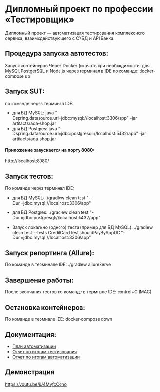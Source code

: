 # Дипломный проект по профессии «Тестировщик»

Дипломный проект — автоматизация тестирования комплексного сервиса, взаимодействующего с СУБД и API Банка.

## Процедура запуска автотестов:
Запуск контейнеров
Через Docker (скачать при необходимости) для MySQl, PostgerSQL и Node.js через терминал в IDE по команде: docker-compose up

## Запуск SUT:
по команде через терминал IDE:

* для БД MySQL: java "-Dspring.datasource.url=jdbc:mysql://localhost:3306/app" -jar artifacts/aqa-shop.jar
* для БД Postgres: java "-Dspring.datasource.url=jdbc:postgresql://localhost:5432/app" -jar artifacts/aqa-shop.jar

#### Приложение запускается на порту 8080:
http://localhost:8080/

## Запуск тестов:
По команде через терминал IDE:

* для БД MySQL: ./gradlew clean test "-Durl=jdbc:mysql://localhost:3306/app"
* для БД Postgres: ./gradlew clean test "-Durl=jdbc:postgresql://localhost:5432/app"

* Запуск локально (одного) теста (пример для БД MySQL): ./gradlew clean test --tests CreditCardTest.shouldPayByAppDC "-Durl=jdbc:mysql://localhost:3306/app"


## Запуск репортинга (Allure):
По команде в терминале IDE: ./gradlew allureServe

## Завершение работы:
После окончания тестов по команде в термнале IDE: control+C (MAC)

## Остановка контейнеров:
По команде в термнале IDE: docker-compose down

## Документация:
- [План 
автоматизации](https://github.com/DmitrySavostyanov/MyDiplomQA_Ver2/blob/main/docs/Plan.md)
- [Отчет по итогам 
тестирования](https://github.com/DmitrySavostyanov/MyDiplomQA_Ver2/blob/main/docs/Report.md)
- [Отчет по итогам 
автоматизации](https://github.com/DmitrySavostyanov/MyDiplomQA_Ver2/blob/main/docs/Summary.md)

## Демонстрация
https://youtu.be/jU4MyfcCono

